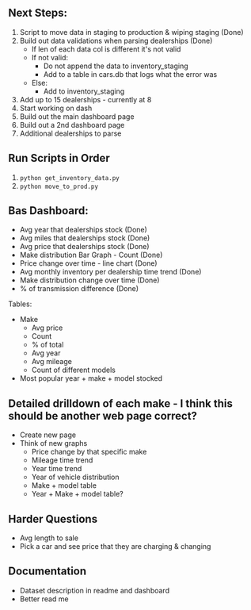 
## Next Steps:
1. Script to move data in staging to production & wiping staging (Done)
2. Build out data validations when parsing dealerships (Done)
    - If len of each data col is different it's not valid
    - If not valid:
        - Do not append the data to inventory_staging
        - Add to a table in cars.db that logs what the error was
    - Else:
        - Add to inventory_staging
3. Add up to 15 dealerships - currently at 8
4. Start working on dash
5. Build out the main dashboard page
6. Build out a 2nd dashboard page
7. Additional dealerships to parse


## Run Scripts in Order
1. `python get_inventory_data.py`
2. `python move_to_prod.py`


## Bas Dashboard:
* Avg year that dealerships stock (Done)
* Avg miles that dealerships stock (Done)
* Avg price that dealerships stock (Done)
* Make distribution Bar Graph - Count (Done)
* Price change over time - line chart (Done)
* Avg monthly inventory per dealership time trend (Done)
* Make distribution change over time (Done)
* % of transmission difference (Done)

Tables:
 * Make
    * Avg price
    * Count
    * % of total
    * Avg year
    * Avg mileage
    * Count of different models
 * Most popular year + make + model stocked


## Detailed drilldown of each make - I think this should be another web page correct?
* Create new page
* Think of new graphs
    * Price change by that specific make
    * Mileage time trend
    * Year time trend
    * Year of vehicle distribution
    * Make + model table
    * Year + Make + model table?


## Harder Questions
* Avg length to sale
* Pick a car and see price that they are charging & changing


## Documentation
* Dataset description in readme and dashboard
* Better read me
